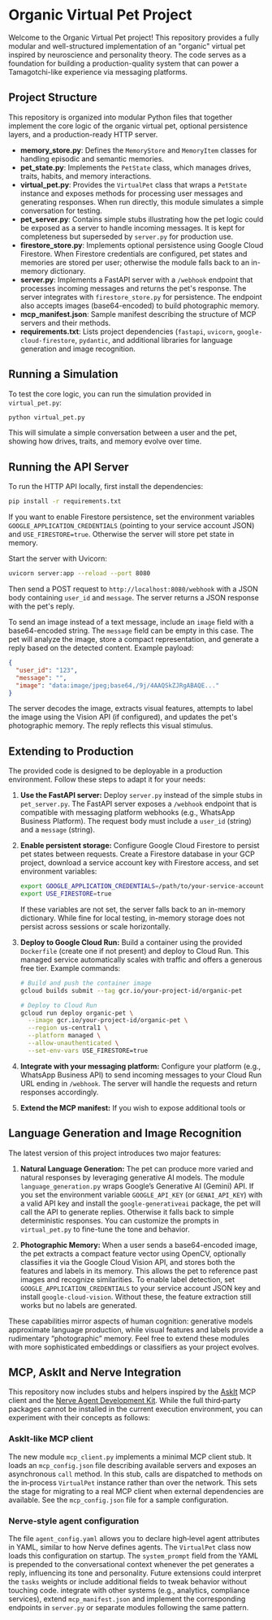 # Organic Virtual Pet Project

Welcome to the Organic Virtual Pet project! This repository provides a fully
modular and well-structured implementation of an "organic" virtual pet
inspired by neuroscience and personality theory. The code serves as a
foundation for building a production-quality system that can power a
Tamagotchi-like experience via messaging platforms.

## Project Structure

This repository is organized into modular Python files that together
implement the core logic of the organic virtual pet, optional persistence
layers, and a production-ready HTTP server.

- **memory_store.py**: Defines the `MemoryStore` and `MemoryItem` classes for
  handling episodic and semantic memories.
- **pet_state.py**: Implements the `PetState` class, which manages drives,
  traits, habits, and memory interactions.
- **virtual_pet.py**: Provides the `VirtualPet` class that wraps a `PetState`
  instance and exposes methods for processing user messages and generating
  responses. When run directly, this module simulates a simple conversation
  for testing.
- **pet_server.py**: Contains simple stubs illustrating how the pet logic could
  be exposed as a server to handle incoming messages. It is kept for
  completeness but superseded by `server.py` for production use.
- **firestore_store.py**: Implements optional persistence using Google Cloud
  Firestore. When Firestore credentials are configured, pet states and
  memories are stored per user; otherwise the module falls back to an
  in-memory dictionary.
- **server.py**: Implements a FastAPI server with a `/webhook` endpoint that
  processes incoming messages and returns the pet's response. The server
  integrates with `firestore_store.py` for persistence.
  The endpoint also accepts images (base64-encoded) to build photographic memory.
- **mcp_manifest.json**: Sample manifest describing the structure of MCP
  servers and their methods.
- **requirements.txt**: Lists project dependencies (`fastapi`, `uvicorn`,
  `google-cloud-firestore`, `pydantic`, and additional libraries for
  language generation and image recognition.

## Running a Simulation

To test the core logic, you can run the simulation provided in
`virtual_pet.py`:

```bash
python virtual_pet.py
```

This will simulate a simple conversation between a user and the pet, showing
how drives, traits, and memory evolve over time.

## Running the API Server

To run the HTTP API locally, first install the dependencies:

```bash
pip install -r requirements.txt
```

If you want to enable Firestore persistence, set the environment variables
`GOOGLE_APPLICATION_CREDENTIALS` (pointing to your service account JSON) and
`USE_FIRESTORE=true`. Otherwise the server will store pet state in memory.

Start the server with Uvicorn:

```bash
uvicorn server:app --reload --port 8080
```

Then send a POST request to `http://localhost:8080/webhook` with a JSON body
containing `user_id` and `message`. The server returns a JSON response with
the pet's reply.

To send an image instead of a text message, include an `image` field with a
base64-encoded string. The `message` field can be empty in this case. The
pet will analyze the image, store a compact representation, and generate
a reply based on the detected content. Example payload:

```json
{
  "user_id": "123",
  "message": "",
  "image": "data:image/jpeg;base64,/9j/4AAQSkZJRgABAQE..."
}
```
The server decodes the image, extracts visual features, attempts to label
the image using the Vision API (if configured), and updates the pet's
photographic memory. The reply reflects this visual stimulus.

## Extending to Production

The provided code is designed to be deployable in a production environment.
Follow these steps to adapt it for your needs:

1. **Use the FastAPI server:** Deploy `server.py` instead of the simple
   stubs in `pet_server.py`. The FastAPI server exposes a `/webhook` endpoint
   that is compatible with messaging platform webhooks (e.g., WhatsApp
   Business Platform). The request body must include a `user_id` (string)
   and a `message` (string).

2. **Enable persistent storage:** Configure Google Cloud Firestore to persist
   pet states between requests. Create a Firestore database in your GCP
   project, download a service account key with Firestore access, and set
   environment variables:

   ```bash
   export GOOGLE_APPLICATION_CREDENTIALS=/path/to/your-service-account.json
   export USE_FIRESTORE=true
   ```

   If these variables are not set, the server falls back to an in-memory
   dictionary. While fine for local testing, in-memory storage does not
   persist across sessions or scale horizontally.

3. **Deploy to Google Cloud Run:** Build a container using the provided
   `Dockerfile` (create one if not present) and deploy to Cloud Run. This
   managed service automatically scales with traffic and offers a generous
   free tier. Example commands:

   ```bash
   # Build and push the container image
   gcloud builds submit --tag gcr.io/your-project-id/organic-pet

   # Deploy to Cloud Run
   gcloud run deploy organic-pet \
     --image gcr.io/your-project-id/organic-pet \
     --region us-central1 \
     --platform managed \
     --allow-unauthenticated \
     --set-env-vars USE_FIRESTORE=true
   ```

4. **Integrate with your messaging platform:** Configure your platform (e.g.,
   WhatsApp Business API) to send incoming messages to your Cloud Run URL
   ending in `/webhook`. The server will handle the requests and return
   responses accordingly.

5. **Extend the MCP manifest:** If you wish to expose additional tools or

## Language Generation and Image Recognition

The latest version of this project introduces two major features:

1. **Natural Language Generation:** The pet can produce more varied and
   natural responses by leveraging generative AI models. The module
   `language_generation.py` wraps Google’s Generative AI (Gemini) API. If
   you set the environment variable `GOOGLE_API_KEY` (or `GENAI_API_KEY`)
   with a valid API key and install the `google-generativeai` package, the
   pet will call the API to generate replies. Otherwise it falls back to
   simple deterministic responses. You can customize the prompts in
   `virtual_pet.py` to fine-tune the tone and behavior.

2. **Photographic Memory:** When a user sends a base64-encoded image, the
   pet extracts a compact feature vector using OpenCV, optionally classifies
   it via the Google Cloud Vision API, and stores both the features and
   labels in its memory. This allows the pet to reference past images and
   recognize similarities. To enable label detection, set
   `GOOGLE_APPLICATION_CREDENTIALS` to your service account JSON key and
   install `google-cloud-vision`. Without these, the feature extraction
   still works but no labels are generated.

These capabilities mirror aspects of human cognition: generative models
approximate language production, while visual features and labels provide a
rudimentary “photographic” memory. Feel free to extend these modules with
more sophisticated embeddings or classifiers as your project evolves.

## MCP, AskIt and Nerve Integration

This repository now includes stubs and helpers inspired by the
[AskIt](https://github.com/johnrobinsn/askit) MCP client and the
[Nerve Agent Development Kit](https://github.com/evilsocket/nerve). While
the full third‑party packages cannot be installed in the current execution
environment, you can experiment with their concepts as follows:

### AskIt‐like MCP client

The new module `mcp_client.py` implements a minimal MCP client stub. It
loads an `mcp_config.json` file describing available servers and exposes
an asynchronous `call` method. In this stub, calls are dispatched to
methods on the in‑process `VirtualPet` instance rather than over the
network. This sets the stage for migrating to a real MCP client when
external dependencies are available. See the `mcp_config.json` file for
a sample configuration.

### Nerve‐style agent configuration

The file `agent_config.yaml` allows you to declare high‑level agent
attributes in YAML, similar to how Nerve defines agents. The
`VirtualPet` class now loads this configuration on startup. The
`system_prompt` field from the YAML is prepended to the conversational
context whenever the pet generates a reply, influencing its tone and
personality. Future extensions could interpret the `tasks` weights or
include additional fields to tweak behavior without touching code.
   integrate with other systems (e.g., analytics, compliance services),
   extend `mcp_manifest.json` and implement the corresponding endpoints in
   `server.py` or separate modules following the same pattern.

